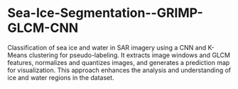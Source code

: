 # Sea-Ice-Segmentation--GRIMP-GLCM-CNN
Classification of sea ice and water in SAR imagery using a CNN and K-Means clustering for pseudo-labeling. It extracts image windows and GLCM features, normalizes and quantizes images, and generates a prediction map for visualization. This approach enhances the analysis and understanding of ice and water regions in the dataset.
